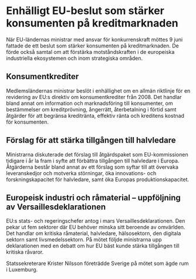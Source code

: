 # Enhälligt EU-beslut som stärker konsumenten på kreditmarknaden

När EU\-ländernas ministrar med ansvar för konkurrenskraft möttes 9 juni fattade de ett beslut som stärker konsumenten på kreditmarknaden. De förde också samtal om att förstärka motståndskraften i de europeiska industriella ekosystemen och inom strategiska områden.


## Konsumentkrediter

Medlemsländernas ministrar beslöt i enhällighet om en allmän riktlinje för en revidering av EU:s direktiv om konsumentkrediter från 2008\. Det handlar bland annat om information och marknadsföring till konsumenter, om bestämmelser om kreditprövning, ångerrätt, återbetalning i förtid samt åtgärder för att begränsa kreditränta, effektiv ränta och kreditens kostnad för konsumenten.

## Förslag för att stärka tillgången till halvledare

Ministrarna diskuterade det förslag till åtgärdspaket som EU\-kommissionen tidigare i år la fram i syfte att förbättra tillgången till halvledare i Europa. Åtgärderna består bland annat av ett förslag som syftar till att övervaka leveranskedjor och motverka störningar, öka innovations\- och forskningskapacitet för halvledare, samt öka Europas produktionskapacitet.

## Europeisk industri och råmaterial – uppföljning av Versaillesdeklarationen

EU:s stats\- och regeringschefer antog i mars Versaillesdeklarationen. Den pekar ut fem sektorer där EU behöver minska sitt beroende av omvärlden. Det handlar om kritiska råmaterial, halvledare, hälsosektorn, den digitala sektorn samt livsmedelssektorn. På mötet följde ministrarna upp deklarationen med en debatt om hur EU bäst kunde stärka tillgången till kritiska råvaror.

Statssekreterare Krister Nilsson företrädde Sverige på mötet som ägde rum i Luxemburg.
